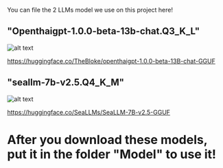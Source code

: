 You can file the 2 LLMs model we use on this project here! 

## "Openthaigpt-1.0.0-beta-13b-chat.Q3_K_L"

![alt text](https://1173516064-files.gitbook.io/~/files/v0/b/gitbook-x-prod.appspot.com/o/spaces%2FvvbWvIIe82Iv1yHaDBC5%2Fuploads%2Fb8eiMDaqiEQL6ahbAY0h%2Fimage.png?alt=media&token=6fce78fd-2cca-4c0a-9648-bd5518e644cehttps://openthaigpt.aieat.or.th/)

https://huggingface.co/TheBloke/openthaigpt-1.0.0-beta-13B-chat-GGUF

## "seallm-7b-v2.5.Q4_K_M"
![alt text](https://cdn-avatars.huggingface.co/v1/production/uploads/6393f04df7e70dd0166c004e/kfq8wHQEBZ5aicMzjOqKG.png)

https://huggingface.co/SeaLLMs/SeaLLM-7B-v2.5-GGUF
 


# **After you download these models, put it in the folder "Model" to use it!** 
